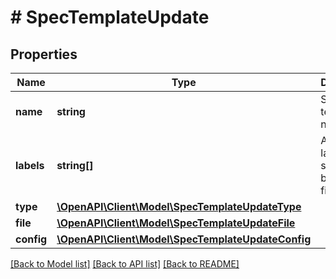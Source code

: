 # # SpecTemplateUpdate

## Properties

Name | Type | Description | Notes
------------ | ------------- | ------------- | -------------
**name** | **string** | Spec template name | [optional]
**labels** | **string[]** | Array of label strings, can be used for filtering. | [optional]
**type** | [**\OpenAPI\Client\Model\SpecTemplateUpdateType**](SpecTemplateUpdateType.md) |  | [optional]
**file** | [**\OpenAPI\Client\Model\SpecTemplateUpdateFile**](SpecTemplateUpdateFile.md) |  | [optional]
**config** | [**\OpenAPI\Client\Model\SpecTemplateUpdateConfig**](SpecTemplateUpdateConfig.md) |  | [optional]

[[Back to Model list]](../../README.md#models) [[Back to API list]](../../README.md#endpoints) [[Back to README]](../../README.md)
